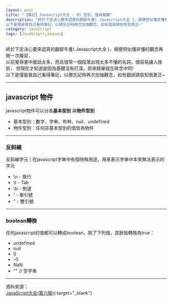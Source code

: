 ```yaml
---
layout: post
title: "【筆記】Javascript大全 - 01 型別、值與變數"
description: "終於下定決心要來認真的翻犀牛書( Javascript大全 )，順便把似懂非懂的觀念再做一次複習，以前覺得書中廢話太多，而且很常一個段落出現太多不懂的名詞，很容易讓人挫折，但現在才知道是因為基礎沒有打深，原來精華就在碎念中阿!
以下是僅是我自己看得筆記，以便忘記時再次加強觀念，如有錯誤請告知我更正~"
category: JavaScript
tags: [JavaSciprt,daquan]
---
```


終於下定決心要來認真的翻犀牛書( Javascript大全 )，順便把似懂非懂的觀念再做一次複習，  
以前覺得書中廢話太多，而且很常一個段落出現太多不懂的名詞，很容易讓人挫折，
但現在才知道是因為基礎沒有打深，原來精華就在碎念中阿!  
以下是僅是我自己看得筆記，以便忘記時再次加強觀念，如有錯誤請告知我更正~

--------------

## javascript 物件

javascript物件可以分為**基本型別** 與**物件型別**

- 基本型別：數字、字串、布林、null、undefined  
- 物件型別：任何非基本型別的值皆為物件  

---

### 反斜線

反斜線字元 \ 在javascript字串中有個特殊用途，用來表示字串中本來無法表示的字元

- \n - 換行
- \t - Tab
- \b - 倒退
- \' - 單引號
- \" - 雙引號

---

### boolean轉換

任何javascript的值都可以轉成boolean，除了下列值，其餘皆轉換為true：

- undefined
- null
- 0
- -0
- NaN
- "" // 空字串


------------------------------

資料來源：  
[JavaScript大全(第六版)](http://www.books.com.tw/products/0010542183){:target="_blank"}  
